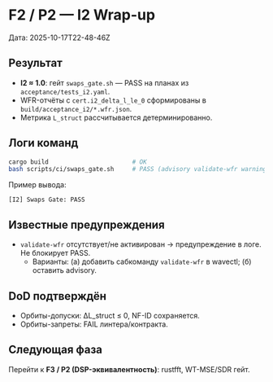 # F2 / P2 — I2 Wrap-up

Дата: 2025-10-17T22-48-46Z

## Результат
- **I2 ≈ 1.0**: гейт `swaps_gate.sh` — PASS на планах из `acceptance/tests_i2.yaml`.
- WFR-отчёты с `cert.i2_delta_l_le_0` сформированы в `build/acceptance_i2/*.wfr.json`.
- Метрика `L_struct` рассчитывается детерминированно.

## Логи команд
```bash
cargo build                       # OK
bash scripts/ci/swaps_gate.sh     # PASS (advisory validate-wfr warnings ok)
```
Пример вывода:
```
[I2] Swaps Gate: PASS
```

## Известные предупреждения
- `validate-wfr` отсутствует/не активирован → предупреждение в логе. Не блокирует PASS.
  - Варианты: (а) добавить сабкоманду `validate-wfr` в wavectl; (б) оставить advisory.

## DoD подтверждён
- Орбиты-допуски: ΔL_struct ≤ 0, NF-ID сохраняется.
- Орбиты-запреты: FAIL линтера/контракта.

## Следующая фаза
Перейти к **F3 / P2 (DSP-эквивалентность)**: rustfft, WT-MSE/SDR гейт.

